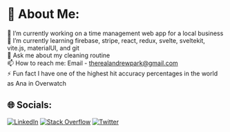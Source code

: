 # 💫 About Me:
🔭 I’m currently working on a time management web app for a local business<br>🌱 I’m currently learning firebase, stripe, react, redux, svelte, sveltekit, vite.js, materialUI, and git<br>💬 Ask me about my cleaning routine<br>📫 How to reach me: Email - therealandrewpark@gmail.com<br>⚡ Fun fact I have one of the highest hit accuracy percentages in the world as Ana in Overwatch

## 🌐 Socials:
[![LinkedIn](https://img.shields.io/badge/LinkedIn-%230077B5.svg?logo=linkedin&logoColor=white)](https://linkedin.com/in/andrewypark) [![Stack Overflow](https://img.shields.io/badge/-Stackoverflow-FE7A16?logo=stack-overflow&logoColor=white)](https://stackoverflow.com/users/andrewypark) [![Twitter](https://img.shields.io/badge/Twitter-%231DA1F2.svg?logo=Twitter&logoColor=white)](https://twitter.com/andrewypark) 
